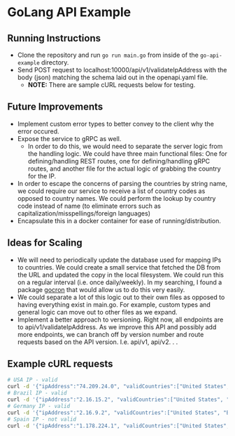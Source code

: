 # GoLang API Example

## Running Instructions
* Clone the repository and run `go run main.go` from inside of the `go-api-example` directory. 
* Send POST request to localhost:10000/api/v1/validateIpAddress with the body (json) matching the schema laid out in the openapi.yaml file.
    * **NOTE:** There are sample cURL requests below for testing.

## Future Improvements
* Implement custom error types to better convey to the client why the error occured. 
* Expose the service to gRPC as well. 
    * In order to do this, we would need to separate the server logic from the handling logic. We could have three main functional files: One for defining/handling REST routes, one for defining/handling gRPC routes, and another file for the actual logic of grabbing the country for the IP. 
* In order to escape the concerns of parsing the countries by string name, we could require our service to receive a list of country codes as opposed to country names. We could perform the lookup by country code instead of name (to eliminate errors such as capitalization/misspellings/foreign languages)
* Encapsulate this in a docker container for ease of running/distribution.

## Ideas for Scaling
* We will need to periodically update the database used for mapping IPs to countries. We could create a small service that fetched the DB from the URL and updated the copy in the local filesystem. We could run this on a regular interval (i.e. once daily/weekly). In my searching, I found a package [gocron](https://github.com/go-co-op/gocron) that would allow us to do this very easily.
* We could separate a lot of this logic out to their own files as opposed to having everything exist in main.go. For example, custom types and general logic can move out to other files as we expand. 
* Implement a better approach to versioning. Right now, all endpoints are to api/v1/validateIpAddress. As we improve this API and possibly add more endpoints, we can branch off by version number and route requests based on the API version. I.e. api/v1, api/v2. . .

## Example cURL requests
```bash
# USA IP - valid
curl -d '{"ipAddress":"74.209.24.0", "validCountries":["United States", "Brazil", "Germany"]}' -H "Content-Type: application/json" -X POST http://localhost:10000/api/v1/validateIpAddress
# Brazil IP - valid
curl -d '{"ipAddress":"2.16.15.2", "validCountries":["United States", "Brazil", "Germany"]}' -H "Content-Type: application/json" -X POST http://localhost:10000/api/v1/validateIpAddress
# Germany IP - valid
curl -d '{"ipAddress":"2.16.9.2", "validCountries":["United States", "Brazil", "Germany"]}' -H "Content-Type: application/json" -X POST http://localhost:10000/api/v1/validateIpAddress
# Spain IP - not valid
curl -d '{"ipAddress":"1.178.224.1", "validCountries":["United States", "Brazil", "Germany"]}' -H "Content-Type: application/json" -X POST http://localhost:10000/api/v1/validateIpAddress
```
